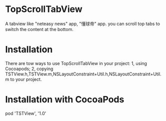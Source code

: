# TopScrollTabView

A tabview like "neteasy news" app, "懂球帝" app. you can scroll top tabs to switch the content at the bottom.

# Installation

There are tow ways to use TopScrollTabView in your project:
1, using Cocoapods;
2, copying TSTView.h,TSTView.m,NSLayoutConstraint+Util.h,NSLayoutConstraint+Util.m to your project.

# Installation with CocoaPods 

pod 'TSTView', '1.0'
